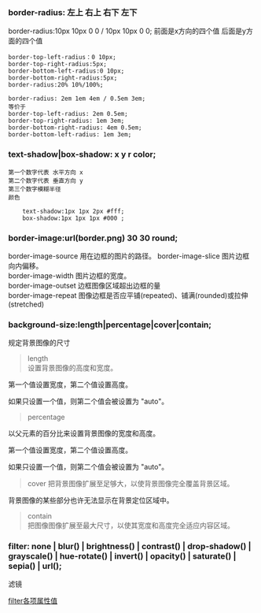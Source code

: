 ###  border-radius: 左上 右上  右下  左下

border-radius:10px 10px 0 0 / 10px 10px 0 0;
 前面是x方向的四个值 后面是y方面的四个值
```
border-top-left-radius：0 10px;
border-top-right-radius:5px;
border-bottom-left-radius:0 10px;
border-bottom-right-radius:5px;
border-radius:20% 10%/100%;

border-radius: 2em 1em 4em / 0.5em 3em;
等价于
border-top-left-radius: 2em 0.5em;
border-top-right-radius: 1em 3em;
border-bottom-right-radius: 4em 0.5em;
border-bottom-left-radius: 1em 3em;

```

###  text-shadow|box-shadow: x y r color;
    第一个数字代表 水平方向 x
    第二个数字代表 垂直方向 y
    第三个数字模糊半径 
    颜色
```
    text-shadow:1px 1px 2px #fff;
    box-shadow:1px 1px 1px #000 ;
```

###  border-image:url(border.png) 30 30 round;
border-image-source	用在边框的图片的路径。	
border-image-slice	图片边框向内偏移。	
border-image-width	图片边框的宽度。	
border-image-outset	边框图像区域超出边框的量	
border-image-repeat	图像边框是否应平铺(repeated)、铺满(rounded)或拉伸(stretched)

### background-size:length|percentage|cover|contain;
规定背景图像的尺寸
> length	
设置背景图像的高度和宽度。

第一个值设置宽度，第二个值设置高度。

如果只设置一个值，则第二个值会被设置为 "auto"。

> percentage	

以父元素的百分比来设置背景图像的宽度和高度。

第一个值设置宽度，第二个值设置高度。

如果只设置一个值，则第二个值会被设置为 "auto"。

> cover	
把背景图像扩展至足够大，以使背景图像完全覆盖背景区域。

背景图像的某些部分也许无法显示在背景定位区域中。


> contain	
把图像图像扩展至最大尺寸，以使其宽度和高度完全适应内容区域。


### filter: none | blur() | brightness() | contrast() | drop-shadow() | grayscale() | hue-rotate() | invert() | opacity() | saturate() | sepia() | url();
滤镜

[filter各项属性值](https://developer.mozilla.org/zh-CN/docs/Web/CSS/filter)
